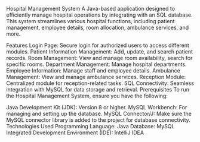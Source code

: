 Hospital Management System
A Java-based application designed to efficiently manage hospital operations by integrating with an SQL database. This system streamlines various hospital functions, including patient management, employee details, room allocation, ambulance services, and more.

Features
Login Page: Secure login for authorized users to access different modules.
Patient Information Management:
Add, update, and search patient records.
Room Management:
View and manage room availability, search for specific rooms.
Department Management:
Manage hospital departments.
Employee Information:
Manage staff and employee details.
Ambulance Management:
View and manage ambulance services.
Reception Module:
Centralized module for reception-related tasks.
SQL Connectivity:
Seamless integration with MySQL for data storage and retrieval.
Prerequisites
To run the Hospital Management System, ensure you have the following:

Java Development Kit (JDK): Version 8 or higher.
MySQL Workbench: For managing and setting up the database.
MySQL Connector/J: Make sure the MySQL connector library is added to the project for database connectivity.
Technologies Used
Programming Language: Java
Database: MySQL
Integrated Development Environment (IDE): IntelliJ IDEA
